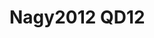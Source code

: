 <a name="material" />

# Nagy2012 QD12
<script type="application/ld+json">
  {
    "@context": "https://schema.org/",
    "@type": "ChemicalSubstance",
    "http://purl.org/dc/terms/conformsTo":
      {
        "@type": "CreativeWork",
        "@id": "https://bioschemas.org/profiles/ChemicalSubstance/0.4-RELEASE/"
      },
    "@id": "https://egonw.github.io/nanowiki/nanowiki138.html#material",
    "name": "Nagy2012 QD12",
    "sameAs: "http://127.0.0.1/mediawiki/index.php/Special:URIResolver/Nagy2012_QD12"
  }
</script>

